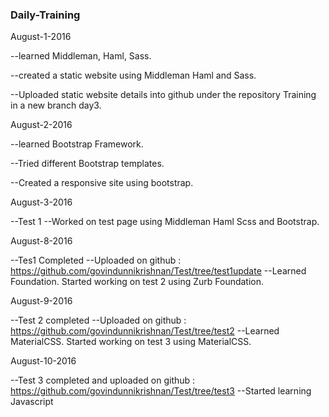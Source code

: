 ### Daily-Training


August-1-2016

--learned Middleman, Haml, Sass.

--created a static website using Middleman Haml and Sass.

--Uploaded static website details into github under the repository Training in a new branch day3.


August-2-2016
 
--learned Bootstrap Framework.
 
--Tried  different Bootstrap templates.

--Created a responsive site using bootstrap.


August-3-2016

--Test 1
--Worked on test page using Middleman Haml Scss and Bootstrap.


August-8-2016

--Tes1 Completed
--Uploaded on github : https://github.com/govindunnikrishnan/Test/tree/test1update
--Learned Foundation. Started working on test 2 using Zurb Foundation.


August-9-2016

--Test 2 completed
--Uploaded on github : https://github.com/govindunnikrishnan/Test/tree/test2
--Learned MaterialCSS. Started working on test 3 using MaterialCSS.


August-10-2016

--Test 3 completed and uploaded on github : https://github.com/govindunnikrishnan/Test/tree/test3
--Started learning Javascript


